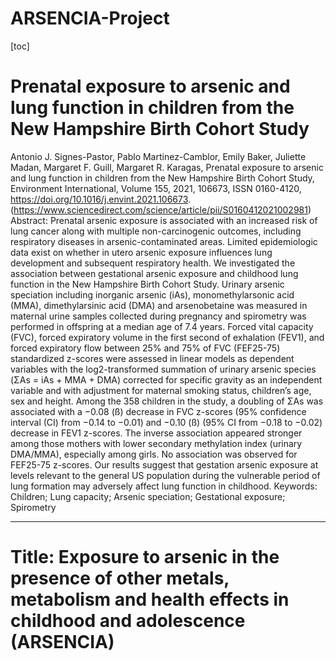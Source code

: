 # ARSENCIA-Project



[toc]



# Prenatal exposure to arsenic and lung function in children from the New Hampshire Birth Cohort Study

Antonio J. Signes-Pastor, Pablo Martinez-Camblor, Emily Baker, Juliette Madan, Margaret F. Guill, Margaret R. Karagas,
Prenatal exposure to arsenic and lung function in children from the New Hampshire Birth Cohort Study,
Environment International,
Volume 155,
2021,
106673,
ISSN 0160-4120,
https://doi.org/10.1016/j.envint.2021.106673.
(https://www.sciencedirect.com/science/article/pii/S0160412021002981)
Abstract: Prenatal arsenic exposure is associated with an increased risk of lung cancer along with multiple non-carcinogenic outcomes, including respiratory diseases in arsenic-contaminated areas. Limited epidemiologic data exist on whether in utero arsenic exposure influences lung development and subsequent respiratory health. We investigated the association between gestational arsenic exposure and childhood lung function in the New Hampshire Birth Cohort Study. Urinary arsenic speciation including inorganic arsenic (iAs), monomethylarsonic acid (MMA), dimethylarsinic acid (DMA) and arsenobetaine was measured in maternal urine samples collected during pregnancy and spirometry was performed in offspring at a median age of 7.4 years. Forced vital capacity (FVC), forced expiratory volume in the first second of exhalation (FEV1), and forced expiratory flow between 25% and 75% of FVC (FEF25-75) standardized z-scores were assessed in linear models as dependent variables with the log2-transformed summation of urinary arsenic species (ΣAs = iAs + MMA + DMA) corrected for specific gravity as an independent variable and with adjustment for maternal smoking status, children’s age, sex and height. Among the 358 children in the study, a doubling of ΣAs was associated with a −0.08 (ß) decrease in FVC z-scores (95% confidence interval (CI) from −0.14 to −0.01) and −0.10 (ß) (95% CI from −0.18 to −0.02) decrease in FEV1 z-scores. The inverse association appeared stronger among those mothers with lower secondary methylation index (urinary DMA/MMA), especially among girls. No association was observed for FEF25-75 z-scores. Our results suggest that gestation arsenic exposure at levels relevant to the general US population during the vulnerable period of lung formation may adversely affect lung function in childhood.
Keywords: Children; Lung capacity; Arsenic speciation; Gestational exposure; Spirometry

---



# **Title**: Exposure to arsenic in the presence of other metals, metabolism and health effects in childhood and adolescence (ARSENCIA)











